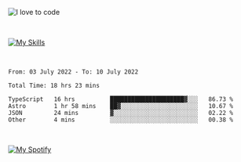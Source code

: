 ![I love to code](https://capsule-render.vercel.app/api?height=250&type=waving&color=gradient&customColorList=14&section=header&text=%F0%9F%92%80%20%F0%9F%96%A4%20%F0%9F%92%BB&fontSize=34&fontColor=fff&animation=fadeIn&fontAlignY=40)

<br>

[![My Skills](https://skillicons.dev/icons?i=html,css,js,ts,dart,react,vue,astro,nextjs,nuxtjs,svelte,remix,gatsby,flutter,jest,sass,styledcomponents,tailwind,materialui,nodejs,graphql,git,netlify,ai,figma)](https://skillicons.dev)

<br>

<!--START_SECTION:waka-->

```text
From: 03 July 2022 - To: 10 July 2022

Total Time: 18 hrs 23 mins

TypeScript   16 hrs          █████████████████████▓░░░   86.73 %
Astro        1 hr 58 mins    ██▓░░░░░░░░░░░░░░░░░░░░░░   10.67 %
JSON         24 mins         ▓░░░░░░░░░░░░░░░░░░░░░░░░   02.22 %
Other        4 mins          ░░░░░░░░░░░░░░░░░░░░░░░░░   00.38 %
```

<!--END_SECTION:waka-->

<br>

[![My Spotify](https://spotify-github-profile.vercel.app/api/view?uid=dmblakedesign&cover_image=true&theme=default&bar_color=53b14f&bar_color_cover=false)](https://github.com/kittinan/spotify-github-profile)
